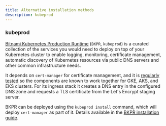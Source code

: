 ```yaml
---
title: Alternative installation methods
description: kubeprod
---
```


### kubeprod

[Bitnami Kubernetes Production Runtime](https://github.com/bitnami/kube-prod-runtime)
(`BKPR`, `kubeprod`) is a curated collection of the services you would need to
deploy on top of your Kubernetes cluster to enable logging, monitoring,
certificate management, automatic discovery of Kubernetes resources via public
DNS servers and other common infrastructure needs.

It depends on `cert-manager` for certificate management, and it is
[regularly tested](https://github.com/bitnami/kube-prod-runtime/blob/master/Jenkinsfile)
so the components are known to work together for GKE, AKS, and EKS clusters. For
its ingress stack it creates a DNS entry in the configured DNS zone and requests
a TLS certificate from the Let's Encrypt staging server.

BKPR can be deployed using the `kubeprod install` command, which will deploy
`cert-manager` as part of it. Details available in the
[BKPR installation guide](https://github.com/bitnami/kube-prod-runtime/blob/master/docs/install.md).
